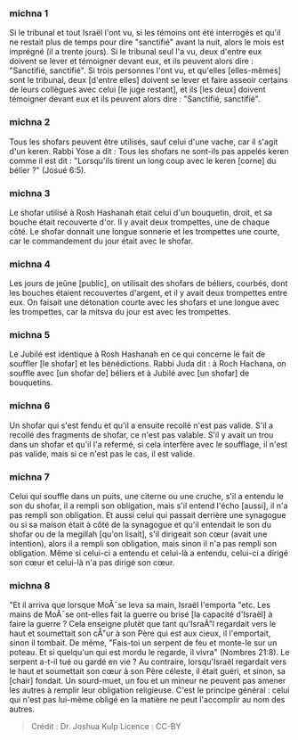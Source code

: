 
### michna 1
Si le tribunal et tout Israël l'ont vu, si les témoins ont été interrogés et qu'il ne restait plus de temps pour dire "sanctifié" avant la nuit, alors le mois est imprégné (il a trente jours). Si le tribunal seul l'a vu, deux d'entre eux doivent se lever et témoigner devant eux, et ils peuvent alors dire : "Sanctifié, sanctifié". Si trois personnes l'ont vu, et qu'elles [elles-mêmes] sont le tribunal, deux [d'entre elles] doivent se lever et faire asseoir certains de leurs collègues avec celui [le juge restant], et ils [les deux] doivent témoigner devant eux et ils peuvent alors dire : "Sanctifié, sanctifié".

### michna 2
Tous les shofars peuvent être utilisés, sauf celui d'une vache, car il s'agit d'un keren. Rabbi Yose a dit : Tous les shofars ne sont-ils pas appelés keren comme il est dit : "Lorsqu'ils tirent un long coup avec le keren [corne] du bélier ?" (Josué 6:5).

### michna 3
Le shofar utilisé à Rosh Hashanah était celui d'un bouquetin, droit, et sa bouche était recouverte d'or. Il y avait deux trompettes, une de chaque côté. Le shofar donnait une longue sonnerie et les trompettes une courte, car le commandement du jour était avec le shofar.

### michna 4
Les jours de jeûne [public], on utilisait des shofars de béliers, courbés, dont les bouches étaient recouvertes d'argent, et il y avait deux trompettes entre eux. On faisait une détonation courte avec les shofars et une longue avec les trompettes, car la mitsva du jour est avec les trompettes.

### michna 5
Le Jubilé est identique à Rosh Hashanah en ce qui concerne le fait de souffler [le shofar] et les bénédictions. Rabbi Juda dit : à Roch Hachana, on souffle avec [un shofar de] béliers et à Jubilé avec [un shofar] de bouquetins.

### michna 6
Un shofar qui s'est fendu et qu'il a ensuite recollé n'est pas valide. S'il a recollé des fragments de shofar, ce n'est pas valable. S'il y avait un trou dans un shofar et qu'il l'a refermé, si cela interfère avec le soufflage, il n'est pas valide, mais si ce n'est pas le cas, il est valide.

### michna 7
Celui qui souffle dans un puits, une citerne ou une cruche, s'il a entendu le son du shofar, il a rempli son obligation, mais s'il entend l'écho [aussi], il n'a pas rempli son obligation. Et aussi celui qui passait derrière une synagogue ou si sa maison était à côté de la synagogue et qu'il entendait le son du shofar ou de la megillah [qu'on lisait], s'il dirigeait son cœur (avait une intention), alors il a rempli son obligation, mais sinon il n'a pas rempli son obligation. Même si celui-ci a entendu et celui-là a entendu, celui-ci a dirigé son cœur et celui-là n'a pas dirigé son cœur.

### michna 8
"Et il arriva que lorsque MoÃ¯se leva sa main, Israël l'emporta "etc. Les mains de MoÃ¯se ont-elles fait la guerre ou brisé [la capacité d'Israël] à faire la guerre ? Cela enseigne plutèt que tant qu'IsraÃ"l regardait vers le haut et soumettait son cÅ"ur à son Père qui est aux cieux, il l'emportait, sinon il tombait. De même, "Fais-toi un serpent de feu et monte-le sur un poteau. Et si quelqu'un qui est mordu le regarde, il vivra" (Nombres 21:8). Le serpent a-t-il tué ou gardé en vie ? Au contraire, lorsqu'Israël regardait vers le haut et soumettait son cœur à son Père céleste, il était guéri, et sinon, sa [chair] fondait. Un sourd-muet, un fou et un mineur ne peuvent pas amener les autres à remplir leur obligation religieuse. C'est le principe général : celui qui n'est pas lui-même obligé en la matière ne peut l'accomplir au nom des autres.

>Crédit : Dr. Joshua Kulp
>Licence : CC-BY